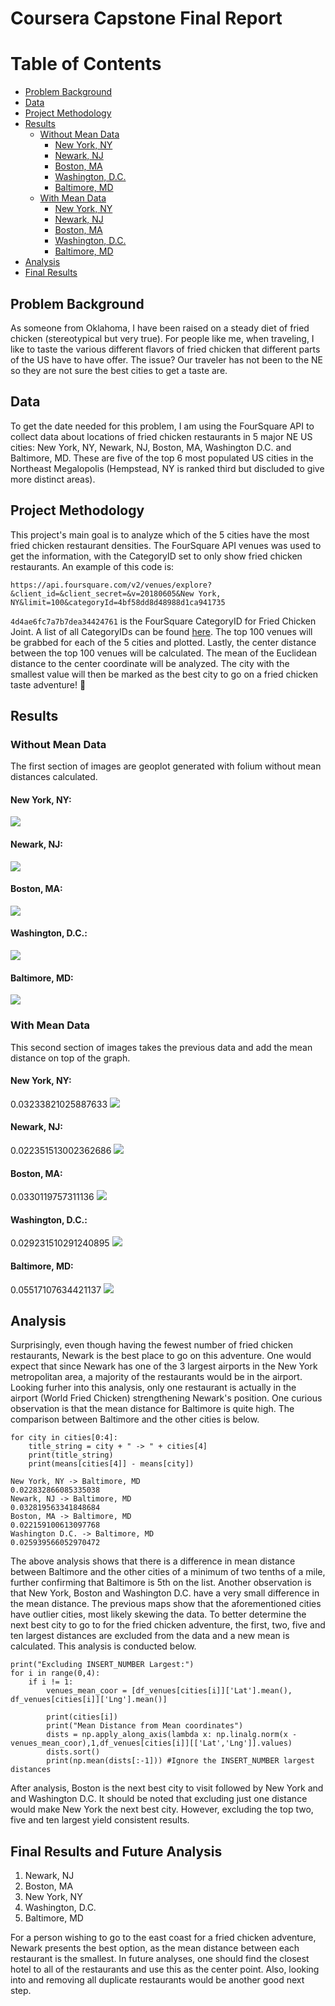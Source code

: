 # Coursera Capstone Final Report
# Table of Contents
* [Problem Background](https://github.com/fussykyloren/coursera_capstone/blob/master/docs/report.md#problem-background)
* [Data](https://github.com/fussykyloren/coursera_capstone/blob/master/docs/report.md#data)
* [Project Methodology](https://github.com/fussykyloren/coursera_capstone/blob/master/docs/report.md#project-methodology)
* [Results](https://github.com/fussykyloren/coursera_capstone/blob/master/docs/report.md#results)
   * [Without Mean Data](https://github.com/fussykyloren/coursera_capstone/blob/master/docs/report.md#without-mean-data)
      * [New York, NY](https://github.com/fussykyloren/coursera_capstone/blob/master/docs/report.md#new-york-ny)
      * [Newark, NJ](https://github.com/fussykyloren/coursera_capstone/blob/master/docs/report.md#newark-nj)
      * [Boston, MA](https://github.com/fussykyloren/coursera_capstone/blob/master/docs/report.md#boston-ma)
      * [Washington, D.C.](https://github.com/fussykyloren/coursera_capstone/blob/master/docs/report.md#washington-dc)
      * [Baltimore, MD](https://github.com/fussykyloren/coursera_capstone/blob/master/docs/report.md#baltimore-md)
   * [With Mean Data](https://github.com/fussykyloren/coursera_capstone/blob/master/docs/report.md#with-mean-data)
      * [New York, NY](https://github.com/fussykyloren/coursera_capstone/blob/master/docs/report.md#new-york-ny-1)
      * [Newark, NJ](https://github.com/fussykyloren/coursera_capstone/blob/master/docs/report.md#newark-nj-1)
      * [Boston, MA](https://github.com/fussykyloren/coursera_capstone/blob/master/docs/report.md#boston-ma-1)
      * [Washington, D.C.](https://github.com/fussykyloren/coursera_capstone/blob/master/docs/report.md#washington-dc-1)
      * [Baltimore, MD](https://github.com/fussykyloren/coursera_capstone/blob/master/docs/report.md#baltimore-md-1)
* [Analysis](https://github.com/fussykyloren/coursera_capstone/blob/master/docs/report.md#analysis)
* [Final Results](https://github.com/fussykyloren/coursera_capstone/blob/master/docs/report.md#final-results)
## Problem Background
As someone from Oklahoma, I have been raised on a steady diet of fried chicken (stereotypical but very true). For people like me, when traveling, I like to taste the various different flavors of fried chicken that different parts of the US have to have offer. The issue? Our traveler has not been to the NE so they are not sure the best cities to get a taste are.
## Data
To get the date needed for this problem, I am using the FourSquare API to collect data about locations of fried chicken restaurants in 5 major NE US cities: New York, NY, Newark, NJ, Boston, MA, Washington D.C. and Baltimore, MD. These are five of the top 6 most populated US cities in the Northeast Megalopolis (Hempstead, NY is ranked third but discluded to give more distinct areas).
## Project Methodology
This project's main goal is to analyze which of the 5 cities have the most fried chicken restaurant densities. The FourSquare API venues was used to get the information, with the CategoryID set to only show fried chicken restaurants. An example of this code is:

```https://api.foursquare.com/v2/venues/explore?&client_id=&client_secret=&v=20180605&New York, NY&limit=100&categoryId=4bf58dd8d48988d1ca941735```

`4d4ae6fc7a7b7dea34424761` is the FourSquare CategoryID for Fried Chicken Joint. A list of all CategoryIDs can be found [here](https://developer.foursquare.com/docs/build-with-foursquare/categories/).
The top 100 venues will be grabbed for each of the 5 cities and plotted. Lastly, the center distance between the top 100 venues will be calculated. The mean of the Euclidean distance to the center coordinate will be analyzed. The city with the smallest value will then be marked as the best city to go on a fried chicken taste adventure! 🐓
## Results
### Without Mean Data
The first section of images are geoplot generated with folium without mean distances calculated.

#### New York, NY:
![](ny_initial.png)

#### Newark, NJ:
![](newark_initial.png)
#### Boston, MA:
![](boston_initial.png)
#### Washington, D.C.:
![](washington_dc_initial.png)
#### Baltimore, MD:
![](baltimore_initial.png)
### With Mean Data
This second section of images takes the previous data and add the mean distance on top of the graph.

#### New York, NY:
0.03233821025887633
![](ny_mean.png)
#### Newark, NJ:
0.022351513002362686
![](newark_mean.png)
#### Boston, MA:
0.0330119757311136
![](boston_mean.png)
#### Washington, D.C.:
0.029231510291240895
![](washington_dc_mean.png)
#### Baltimore, MD:
0.05517107634421137
![](baltimore_mean.png)
## Analysis
Surprisingly, even though having the fewest number of fried chicken restaurants, Newark is the best place to go on this adventure. One would expect that since Newark has one of the 3 largest airports in the New York metropolitan area, a majority of the restaurants would be in the airport. Looking furher into this analysis, only one restaurant is actually in the airport (World Fried Chicken) strengthening Newark's position.
One curious observation is that the mean distance for Baltimore is quite high. The comparison between Baltimore and the other cities is below.
```
for city in cities[0:4]:
    title_string = city + " -> " + cities[4]
    print(title_string)
    print(means[cities[4]] - means[city])
    
New York, NY -> Baltimore, MD
0.022832866085335038
Newark, NJ -> Baltimore, MD
0.032819563341848684
Boston, MA -> Baltimore, MD
0.022159100613097768
Washington D.C. -> Baltimore, MD
0.025939566052970472
```
The above analysis shows that there is a difference in mean distance between Baltimore and the other cities of a minimum of two tenths of a mile, further confirming that Baltimore is 5th on the list.
Another observation is that New York, Boston and Washington D.C. have a very small difference in the mean distance. The previous maps show that the aforementioned cities have outlier cities, most likely skewing the data. To better determine the next best city to go to for the fried chicken adventure, the first, two, five and ten largest distances are excluded from the data and a new mean is calculated. This analysis is conducted below.
```
print("Excluding INSERT_NUMBER Largest:")
for i in range(0,4):
    if i != 1:
        venues_mean_coor = [df_venues[cities[i]]['Lat'].mean(), df_venues[cities[i]]['Lng'].mean()] 

        print(cities[i])
        print("Mean Distance from Mean coordinates")
        dists = np.apply_along_axis(lambda x: np.linalg.norm(x - venues_mean_coor),1,df_venues[cities[i]][['Lat','Lng']].values)
        dists.sort()
        print(np.mean(dists[:-1])) #Ignore the INSERT_NUMBER largest distances
```
After analysis, Boston is the next best city to visit followed by New York and and Washington D.C. It should be noted that excluding just one distance would make New York the next best city. However, excluding the top two, five and ten largest yield consistent results.
## Final Results and Future Analysis
1. Newark, NJ
2. Boston, MA
3. New York, NY
4. Washington, D.C.
5. Baltimore, MD

For a person wishing to go to the east coast for a fried chicken adventure, Newark presents the best option, as the mean distance between each restaurant is the smallest. In future analyses, one should find the closest hotel to all of the restaurants and use this as the center point. Also, looking into and removing all duplicate restaurants would be another good next step.
